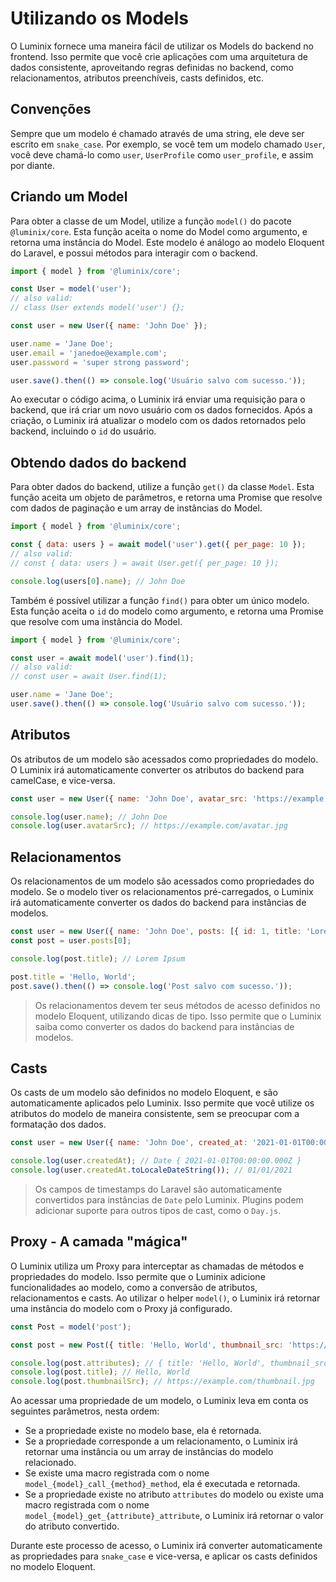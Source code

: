 # Utilizando os Models

O Luminix fornece uma maneira fácil de utilizar os Models do backend no frontend. Isso permite que você crie aplicações com uma arquitetura de dados consistente, aproveitando regras definidas no backend, como relacionamentos, atributos preenchíveis, casts definidos, etc.

## Convenções

Sempre que um modelo é chamado através de uma string, ele deve ser escrito em `snake_case`. Por exemplo, se você tem um modelo chamado `User`, você deve chamá-lo como `user`, `UserProfile` como `user_profile`, e assim por diante.

## Criando um Model

Para obter a classe de um Model, utilize a função `model()` do pacote `@luminix/core`. Esta função aceita o nome do Model como argumento, e retorna uma instância do Model. Este modelo é análogo ao modelo Eloquent do Laravel, e possui métodos para interagir com o backend.

```javascript
import { model } from '@luminix/core';

const User = model('user');
// also valid:
// class User extends model('user') {};

const user = new User({ name: 'John Doe' });

user.name = 'Jane Doe';
user.email = 'janedoe@example.com';
user.password = 'super strong password';

user.save().then(() => console.log('Usuário salvo com sucesso.'));
```

Ao executar o código acima, o Luminix irá enviar uma requisição para o backend, que irá criar um novo usuário com os dados fornecidos. Após a criação, o Luminix irá atualizar o modelo com os dados retornados pelo backend, incluindo o `id` do usuário.

## Obtendo dados do backend

Para obter dados do backend, utilize a função `get()` da classe `Model`. Esta função aceita um objeto de parâmetros, e retorna uma Promise que resolve com dados de paginação e um array de instâncias do Model.

```javascript
import { model } from '@luminix/core';

const { data: users } = await model('user').get({ per_page: 10 });
// also valid:
// const { data: users } = await User.get({ per_page: 10 });

console.log(users[0].name); // John Doe
```

Também é possível utilizar a função `find()` para obter um único modelo. Esta função aceita o `id` do modelo como argumento, e retorna uma Promise que resolve com uma instância do Model.

```javascript
import { model } from '@luminix/core';

const user = await model('user').find(1);
// also valid:
// const user = await User.find(1);

user.name = 'Jane Doe';
user.save().then(() => console.log('Usuário salvo com sucesso.'));
```

## Atributos

Os atributos de um modelo são acessados como propriedades do modelo. O Luminix irá automaticamente converter os atributos do backend para camelCase, e vice-versa.

```javascript
const user = new User({ name: 'John Doe', avatar_src: 'https://example.com/avatar.jpg' });

console.log(user.name); // John Doe
console.log(user.avatarSrc); // https://example.com/avatar.jpg
```

## Relacionamentos

Os relacionamentos de um modelo são acessados como propriedades do modelo. Se o modelo tiver os relacionamentos pré-carregados, o Luminix irá automaticamente converter os dados do backend para instâncias de modelos.

```javascript
const user = new User({ name: 'John Doe', posts: [{ id: 1, title: 'Lorem Ipsum', content: 'Hello, World' }] });
const post = user.posts[0];

console.log(post.title); // Lorem Ipsum

post.title = 'Hello, World';
post.save().then(() => console.log('Post salvo com sucesso.'));
```

 > Os relacionamentos devem ter seus métodos de acesso definidos no modelo Eloquent, utilizando dicas de tipo. Isso permite que o Luminix saiba como converter os dados do backend para instâncias de modelos.

## Casts

Os casts de um modelo são definidos no modelo Eloquent, e são automaticamente aplicados pelo Luminix. Isso permite que você utilize os atributos do modelo de maneira consistente, sem se preocupar com a formatação dos dados.

```javascript
const user = new User({ name: 'John Doe', created_at: '2021-01-01T00:00:00.000Z' });

console.log(user.createdAt); // Date { 2021-01-01T00:00:00.000Z }
console.log(user.createdAt.toLocaleDateString()); // 01/01/2021
```

 > Os campos de timestamps do Laravel são automaticamente convertidos para instâncias de `Date` pelo Luminix.
 > Plugins podem adicionar suporte para outros tipos de cast, como o `Day.js`.

## Proxy - A camada "mágica"

O Luminix utiliza um Proxy para interceptar as chamadas de métodos e propriedades do modelo. Isso permite que o Luminix adicione funcionalidades ao modelo, como a conversão de atributos, relacionamentos e casts. Ao utilizar o helper `model()`, o Luminix irá retornar uma instância do modelo com o Proxy já configurado.

```javascript
const Post = model('post');

const post = new Post({ title: 'Hello, World', thumbnail_src: 'https://example.com/thumbnail.jpg' });

console.log(post.attributes); // { title: 'Hello, World', thumbnail_src: 'https://example.com/thumbnail.jpg' }
console.log(post.title); // Hello, World
console.log(post.thumbnailSrc); // https://example.com/thumbnail.jpg
```

Ao acessar uma propriedade de um modelo, o Luminix leva em conta os seguintes parâmetros, nesta ordem:

 - Se a propriedade existe no modelo base, ela é retornada.
 - Se a propriedade corresponde a um relacionamento, o Luminix irá retornar uma instância ou um array de instâncias do modelo relacionado.
 - Se existe uma macro registrada com o nome `model_{model}_call_{method}_method`, ela é executada e retornada.
 - Se a propriedade existe no atributo `attributes` do modelo ou existe uma macro registrada com o nome `model_{model}_get_{attribute}_attribute`, o Luminix irá retornar o valor do atributo convertido.

Durante este processo de acesso, o Luminix irá converter automaticamente as propriedades para `snake_case` e vice-versa, e aplicar os casts definidos no modelo Eloquent.

